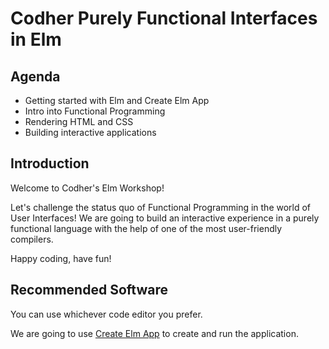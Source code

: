 # Codher Purely Functional Interfaces in Elm

## Agenda

- Getting started with Elm and Create Elm App
- Intro into Functional Programming
- Rendering HTML and CSS
- Building interactive applications

## Introduction

Welcome to Codher's Elm Workshop!

Let's challenge the status quo of Functional Programming in the world of User Interfaces! We are going to build an interactive experience in a purely functional language with the help of one of the most user-friendly compilers.

Happy coding, have fun!

## Recommended Software

You can use whichever code editor you prefer.

We are going to use [Create Elm App](https://github.com/halfzebra/create-elm-app) to create and run the application.